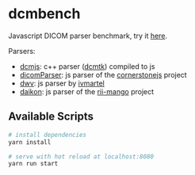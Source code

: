 # dcmbench
Javascript DICOM parser benchmark, try it [here](http://ivmartel.github.io/dcmbench).

Parsers:
* [dcmjs](https://github.com/commontk/dcmjs): c++ parser ([dcmtk](http://dicom.offis.de/dcmtk.php.en)) compiled to js
* [dicomParser](https://github.com/cornerstonejs/dicomParser): js parser of the [cornerstonejs](https://github.com/cornerstonejs) project
* [dwv](https://github.com/ivmartel/dwv): js parser by [ivmartel](https://github.com/ivmartel)
* [daikon](https://github.com/rii-mango/Daikon): js parser of the [rii-mango](https://github.com/rii-mango) project

## Available Scripts

``` bash
# install dependencies
yarn install

# serve with hot reload at localhost:8080
yarn run start

```
